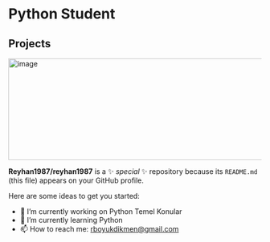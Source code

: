 # Python Student
## Projects

<img width="601" height="203" alt="image" src="https://github.com/user-attachments/assets/e731fa07-7728-44b8-8be9-31cef23ce7e4" />


**Reyhan1987/reyhan1987** is a ✨ _special_ ✨ repository because its `README.md` (this file) appears on your GitHub profile.

Here are some ideas to get you started:

- 🔭 I’m currently working on Python Temel Konular
- 🌱 I’m currently learning Python
- 📫 How to reach me: rboyukdikmen@gmail.com








